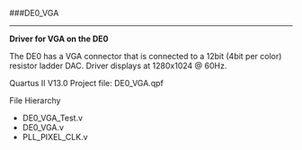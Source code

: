 ###DE0_VGA
***
**Driver for VGA on the DE0**

The DE0 has a VGA connector that is connected to a 12bit (4bit per color) resistor ladder DAC. Driver displays at 1280x1024 @ 60Hz.

Quartus II V13.0 Project file: DE0_VGA.qpf

File Hierarchy 
- DE0_VGA_Test.v
 - DE0_VGA.v
  - PLL_PIXEL_CLK.v

